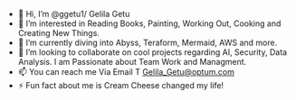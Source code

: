 - 👋 Hi, I’m @ggetu1/ Gelila Getu
- 👀 I’m interested in Reading Books, Painting, Working Out, Cooking and Creating New Things.  
- 🌱 I’m currently diving into Abyss, Teraform, Mermaid, AWS and more.
- 💞️ I’m looking to collaborate on cool projects regarding AI, Security, Data Analysis. I am Passionate about Team Work and Managment.
- 📫 You can reach me Via Email T Gelila_Getu@optum.com
- ⚡ Fun fact about me is Cream Cheese changed my life!
